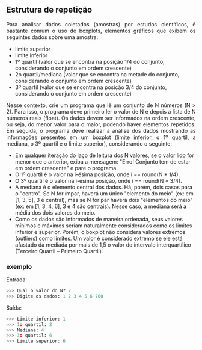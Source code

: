## Estrutura de repetição

<p style="text-align: justify">
Para analisar dados coletados (amostras) por estudos científicos, é bastante comum o uso de boxplots, elementos gráficos que exibem os seguintes dados sobre uma amostra:
</p>

- limite superior
- limite inferior
- 1º quartil (valor que se encontra na posição 1/4 do conjunto, considerando o conjunto em ordem crescente)
- 2o quartil/mediana (valor que se encontra na metade do conjunto, considerando o conjunto em ordem crescente)
- 3º quartil (valor que se encontra na posição 3/4 do conjunto, considerando o conjunto em ordem crescente)

<p style="text-align: justify">
Nesse contexto, crie um programa que lê um conjunto de N números (N > 2). Para isso, o programa deve primeiro ler o valor de N e depois a lista de N números reais (float). Os dados devem ser informados na ordem crescente, ou seja, do menor valor para o maior, podendo haver elementos repetidos. Em seguida, o programa deve realizar a análise dos dados mostrando as informações presentes em um boxplot (limite inferior, o 1º quartil, a mediana, o 3º quartil e o limite superior), considerando o seguinte:
</p>

- Em qualquer iteração do laço de leitura dos N valores, se o valor lido for menor que o anterior, exiba a mensagem: "Erro! Conjunto tem de estar em ordem crescente" e pare o programa.
- O 1º quartil é o valor na i-ésima posição, onde i == round(N \* 1/4).
- O 3º quartil é o valor na i-ésima posição, onde i == round(N \* 3/4).
- A mediana é o elemento central dos dados. Há, porém, dois casos para o "centro". Se N for ímpar, haverá um único "elemento do meio" (ex: em [1, 3, 5], 3 é central), mas se N for par haverá dois "elementos do meio" (ex: em [1, 3, 4, 6], 3 e 4 são centrais). Nesse caso, a mediana será a média dos dois valores do meio.
- Como os dados são informados de maneira ordenada, seus valores mínimos e máximos seriam naturalmente considerados como os limites inferior e superior. Porém, o boxplot não considera valores extremos (outliers) como limites. Um valor é considerado extremo se ele está afastado da mediada por mais de 1,5 o valor do intervalo interquartílico (Terceiro Quartil – Primeiro Quartil).

### exemplo

Entrada:

```python
>>> Qual o valor do N? 7
>>> Digite os dados: 1 2 3 4 5 6 700
```

Saída:

```python
>>> Limite inferior: 1
>>> 1o quartil: 2
>>> Mediana: 4
>>> 3o quartil: 6
>>> Limite superior: 6
```
